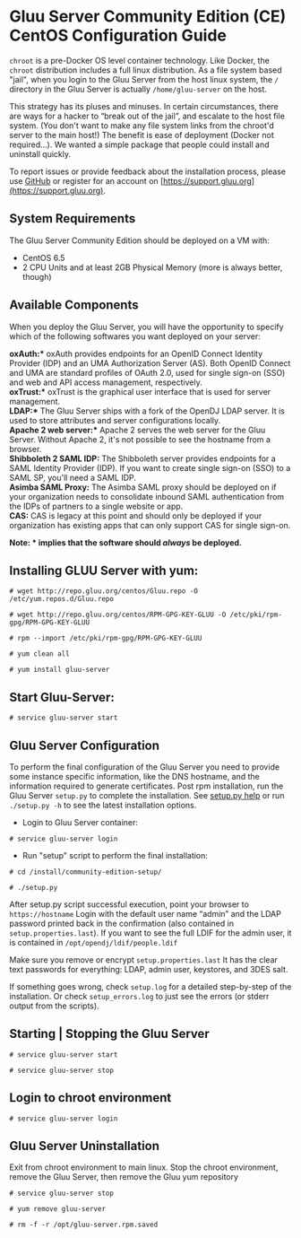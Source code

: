 # Gluu Server Community Edition (CE) CentOS Configuration Guide

`chroot` is a pre-Docker OS level container technology. Like Docker, the `chroot` distribution includes a full linux distribution. As a file system based "jail", when you login to the Gluu Server from the host linux system, the `/` directory in the Gluu Server is actually `/home/gluu-server` on the host. 

This strategy has its pluses and minuses. In certain circumstances, there are ways for a hacker to “break out of the jail”, and escalate to the host file system. (You don't want to make any file system links from the chroot'd server to the main host!) The benefit is ease of deployment (Docker not required...). We wanted a simple package that people could install and uninstall quickly.

To report issues or provide feedback about the installation process, please use [GitHub](https://github.com/GluuFederation/community-edition-setup/issues) or register for an account on [https://support.gluu.org](https://support.gluu.org).

## System Requirements

The Gluu Server Community Edition should be deployed on a VM with:

* CentOS 6.5 
* 2 CPU Units and at least 2GB Physical Memory (more is always better, though)

## Available Components
When you deploy the Gluu Server, you will have the opportunity to specify which of the following softwares you want deployed on your server: 

__oxAuth:*__ oxAuth provides endpoints for an OpenID Connect Identity Provider (IDP) and an UMA Authorization Server (AS). Both OpenID Connect and UMA are standard profiles of OAuth 2.0, used for single sign-on (SSO) and web and API access management, respectively.    
__oxTrust:*__ oxTrust is the graphical user interface that is used for server management.   
__LDAP:*__ The Gluu Server ships with a fork of the OpenDJ LDAP server. It is used to store attributes and server configurations locally.   
__Apache 2 web server:*__ Apache 2 serves the web server for the Gluu Server. Without Apache 2, it's not possible to see the hostname from a browser.   
**Shibboleth 2 SAML IDP:** The Shibboleth server provides endpoints for a SAML Identity Provider (IDP). If you want to create single sign-on (SSO) to a SAML SP, you'll need a SAML IDP.   
**Asimba SAML Proxy:** The Asimba SAML proxy should be deployed on if your organization needs to consolidate inbound SAML authentication from the IDPs of partners to a single website or app.   
**CAS:** CAS is legacy at this point and should only be deployed if your organization has existing apps that can only support CAS for single sign-on.   

__Note: * implies that the software should *always* be deployed.__


## Installing GLUU Server with yum:

`# wget http://repo.gluu.org/centos/Gluu.repo -O /etc/yum.repos.d/Gluu.repo`

`# wget http://repo.gluu.org/centos/RPM-GPG-KEY-GLUU -O /etc/pki/rpm-gpg/RPM-GPG-KEY-GLUU`

`# rpm --import /etc/pki/rpm-gpg/RPM-GPG-KEY-GLUU`

`# yum clean all`

`# yum install gluu-server`

## Start Gluu-Server: 

`# service gluu-server start`

## Gluu Server Configuration

To perform the final configuration of the Gluu Server you need to provide some instance specific information, like the DNS hostname, and the information required to generate certificates. Post rpm installation, run the Gluu Server `setup.py` to complete the installation.  See [setup.py help](./setup_py.md) or run `./setup.py -h` to see the latest installation options.  

* Login to Gluu Server container: 

`# service gluu-server login`

* Run "setup" script to perform the final installation: 

`# cd /install/community-edition-setup/`

`# ./setup.py`


After setup.py script successful execution, point your browser to `https://hostname` Login with the
default user name “admin” and the LDAP password printed back in the confirmation (also 
contained in `setup.properties.last`). If you want to see the full LDIF for the admin user,
it is contained in `/opt/opendj/ldif/people.ldif`

Make sure you remove or encrypt `setup.properties.last` It has the clear text passwords for everything: LDAP, admin user, keystores, and 3DES salt.

If something goes wrong, check `setup.log` for a detailed step-by-step of the installation. Or check 
`setup_errors.log` to just see the errors (or stderr output from the scripts).

<!--
If you want to script the installation of the Gluu Server, user the `-f` option or just save the 
properties file as `setup.properties` and it will be automatically detected. Also use the `-n` option 
to suppress the interactive confirmation to proceed. For example, to re-run the last installation:

`./setup.py -n -f setup.properties.last`
-->

## Starting | Stopping the Gluu Server

`# service gluu-server start`

`# service gluu-server stop`

## Login to chroot environment

`# service gluu-server login`

## Gluu Server Uninstallation

Exit from chroot environment to main linux. Stop the chroot environment, remove the Gluu Server,
then remove the Gluu yum repository

`# service gluu-server stop`

`# yum remove gluu-server`

`# rm -f -r /opt/gluu-server.rpm.saved`

<!--
or 

`# rpm -e Gluu-Server-Repo-2.0-0.el6.x86_64`
-->
